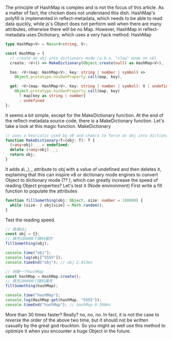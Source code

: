 The principle of HashMap is complex and is not the focus of this article. As a matter of fact, the chicken does not understand this dish.
HashMap's polyfill is implemented in reflect-metadata, which needs to be able to read data quickly, while js's Object does not perform well when there are many attributes, otherwise there will be no Map. However, HashMap in reflect-metadata uses Dictionary, which uses a very hack method.
HashMap
```typescript
type HashMap<V> = Record<string, V>;

const HashMap = {
  // create an obj into dictionary mode (a.k.a. "slow" mode on v8)
  create: <V>() => MakeDictionary(Object.create(null) as HashMap<V>),

  has: <V>(map: HashMap<V>, key: string | number | symbol) =>
    Object.prototype.hasOwnProperty.call(map, key),

  get: <V>(map: HashMap<V>, key: string | number | symbol): V | undefined =>
    Object.prototype.hasOwnProperty.call(map, key)
      ? map[key as string | number]
      : undefined
};
```
It seems a bit simple, except for the MakeDictionary function.
At the end of the reflect-metadata source code, there is a MakeDictionary function. Let's take a look at this magic function.
MakeDictionary
```typescript
// uses a heuristic used by v8 and chakra to force an obj into dictionary mode.
function MakeDictionary<T>(obj: T): T {
  (<any>obj).__ = undefined;
  delete (<any>obj).__;
  return obj;
}
```
It adds a\ _\ _ attribute to obj with a value of undefined and then deletes it, explaining that this can inspire v8 or dictionary mode engines to convert Object to dictionary mode (?? ), which can greatly increase the speed of reading Object properties?
Let's test it (Node environment)
First write a fill function to populate the attributes
```typescript
function fillSomething(obj: Object, size: number = 100000) {
  while (size--) obj[size] = Math.random();
}
```
Test the reading speed.
```typescript
// 普通obj
const obj = {};
// 填充100000个随机属性
fillSomething(obj);

console.time("obj");
console.log(obj["5555"]);
console.timeEnd("obj"); // obj 2.813ms

// 创建一个hashMap
const hashMap = HashMap.create();
// 填充100000个随机属性
fillSomething(hashMap);

console.time("hashMap");
console.log(HashMap.get(hashMap, "5555"));
console.timeEnd("hashMap"); // hashMap 0.398ms
```
More than 30 times faster?
Really? no, no, no. In fact, it is not the case to reverse the order of the above two time, but it should not be written casually by the great god rbuckton.
So you might as well use this method to optimize it when you encounter a huge Object in the future.